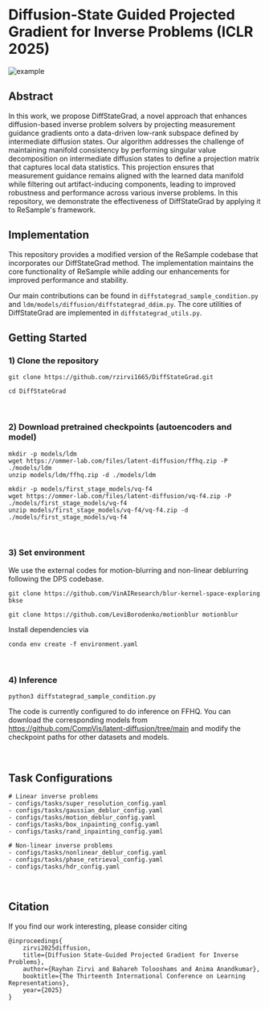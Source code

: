 # Diffusion-State Guided Projected Gradient for Inverse Problems (ICLR 2025)

![example](https://github.com/rzirvi1665/DiffStateGrad/blob/main/figures/manifold_diffstategrad.png)

## Abstract

In this work, we propose DiffStateGrad, a novel approach that enhances diffusion-based inverse problem solvers by projecting measurement guidance gradients onto a data-driven low-rank subspace defined by intermediate diffusion states. Our algorithm addresses the challenge of maintaining manifold consistency by performing singular value decomposition on intermediate diffusion states to define a projection matrix that captures local data statistics. This projection ensures that measurement guidance remains aligned with the learned data manifold while filtering out artifact-inducing components, leading to improved robustness and performance across various inverse problems. In this repository, we demonstrate the effectiveness of DiffStateGrad by applying it to ReSample's framework.

## Implementation

This repository provides a modified version of the ReSample codebase that incorporates our DiffStateGrad method. The implementation maintains the core functionality of ReSample while adding our enhancements for improved performance and stability.

Our main contributions can be found in `diffstategrad_sample_condition.py` and `ldm/models/diffusion/diffstategrad_ddim.py`. The core utilities of DiffStateGrad are implemented in `diffstategrad_utils.py`.

## Getting Started

### 1) Clone the repository

```
git clone https://github.com/rzirvi1665/DiffStateGrad.git

cd DiffStateGrad
```

<br />

### 2) Download pretrained checkpoints (autoencoders and model)

```
mkdir -p models/ldm
wget https://ommer-lab.com/files/latent-diffusion/ffhq.zip -P ./models/ldm
unzip models/ldm/ffhq.zip -d ./models/ldm

mkdir -p models/first_stage_models/vq-f4
wget https://ommer-lab.com/files/latent-diffusion/vq-f4.zip -P ./models/first_stage_models/vq-f4
unzip models/first_stage_models/vq-f4/vq-f4.zip -d ./models/first_stage_models/vq-f4
```

<br />

### 3) Set environment

We use the external codes for motion-blurring and non-linear deblurring following the DPS codebase.

```
git clone https://github.com/VinAIResearch/blur-kernel-space-exploring bkse

git clone https://github.com/LeviBorodenko/motionblur motionblur
```

Install dependencies via

```
conda env create -f environment.yaml
```

<br />

### 4) Inference

```
python3 diffstategrad_sample_condition.py
```

The code is currently configured to do inference on FFHQ. You can download the corresponding models from https://github.com/CompVis/latent-diffusion/tree/main and modify the checkpoint paths for other datasets and models.


<br />

## Task Configurations

```
# Linear inverse problems
- configs/tasks/super_resolution_config.yaml
- configs/tasks/gaussian_deblur_config.yaml
- configs/tasks/motion_deblur_config.yaml
- configs/tasks/box_inpainting_config.yaml
- configs/tasks/rand_inpainting_config.yaml

# Non-linear inverse problems
- configs/tasks/nonlinear_deblur_config.yaml
- configs/tasks/phase_retrieval_config.yaml
- configs/tasks/hdr_config.yaml
```

<br />

## Citation
If you find our work interesting, please consider citing

```
@inproceedings{
    zirvi2025diffusion,
    title={Diffusion State-Guided Projected Gradient for Inverse Problems},
    author={Rayhan Zirvi and Bahareh Tolooshams and Anima Anandkumar},
    booktitle={The Thirteenth International Conference on Learning Representations},
    year={2025}
}
```

